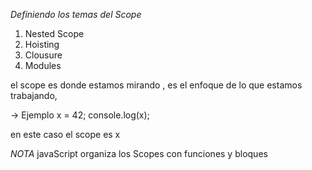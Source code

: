 _Definiendo los temas del Scope_

1. Nested Scope
2. Hoisting
3. Clousure
4. Modules

el scope es donde estamos mirando , es el enfoque de lo que estamos trabajando,

-> Ejemplo
x = 42;
console.log(x);

en este caso el scope es x

_NOTA_ javaScript organiza los Scopes con funciones y bloques
